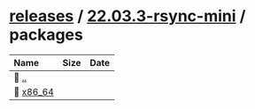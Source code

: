 ---
---

# [releases](/releases/) / [22.03.3-rsync-mini](/releases/22.03.3-rsync-mini/) / packages


| Name | Size | Date |
|:---|---:|---|
| 📁 [..](../) | | |
| 📁 [x86_64](x86_64) | | |

